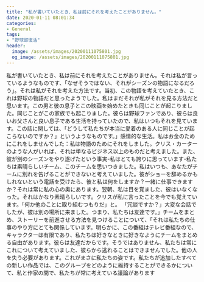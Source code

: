 ```yaml
---
title: "私が書いていたとき、私は前にそれを考えたことがありません。"
date: 2020-01-11 08:01:34
categories:
- General
tags:
- "野球部復活"
header:
  image: /assets/images/20200111075801.jpg
  og_image: /assets/images/20200111075801.jpg
---
```


私が書いていたとき、私は前にそれを考えたことがありません。それは私が言っているようなものです、「なぜそうではない、それがシーズンの物語になるだろう」。それは私がそれを考えた方法です。当初、この物語を考えていたとき、これは野球の物語だと思ったようでした。私はまだそれが私がそれを見る方法だと思います。この男と彼の息子とこの映画を始めたときも同じことが起こりました。同じことがこの家族でも起こりました。彼らは野球ファンであり、彼らは良いお父さんと良い息子である生活を持っていたので、私はいつもそれを見ています。この話に関しては、「どうして私たちが本当に愛着のある人に同じことが起こらないのですか？」というようなものです。」感情的な生活。私はお金のためにこれをしませんでした：私は物語のためにそれをしました。クリス・カーターのような人がいれば、それは単なるビジネス以上のものだと考えました。また、彼が別のシーズンをやり遂げたという事実-私はとても誇りに思っています-私たちは素晴らしいチーム、このチームを思いつきました。私はいつも、あなたがチームに別れを告げることができないと考えていました。彼がショーを辞めるかもしれないという電話を受けたら、彼と私は何をしますか？一緒に仕事できますか？それは常に私の心の奥にあります。翌朝、私は目を覚ました、彼はいなくなった。それはかなり素晴らしいです。クリスが私に言ったことを今でも覚えています。「何か他のことに取り組むつもりだ」と。 「冗談ですか？」大変な会話でしたが、彼は別の場所に来ました。つまり、私たちは友達です。」チームをまとめ、ストーリーを前進させる方法を見つけることについて、「それは私たちの仕事のやり方にとても関係しています。明らかに、この番組はテレビ番組なので、キャラクターは有限であり、私たちは好きなときに好きなようにチームをまとめる自由があります。彼らは友達だからです。そうではありません、私たちは常にこれについて考えていました、彼らから逃れることはできませんでした。他の人を失う必要があります。これがまさに私たちの姿です。私たちが追加したすべての新しい作品では、このグループをどのように維持することができるかについて、私と作家の間で、私たちが常に考えている議論があります
